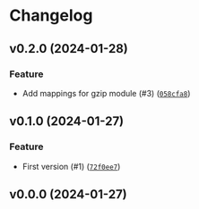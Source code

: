 # Changelog

## v0.2.0 (2024-01-28)

### Feature

- Add mappings for gzip module (#3) ([`058cfa8`](https://github.com/bdraco/zlib-fast/commit/058cfa8b7f75fea0ef3f98faef1a9d6a469eae72))

## v0.1.0 (2024-01-27)

### Feature

- First version (#1) ([`72f0ee7`](https://github.com/bdraco/zlib-fast/commit/72f0ee70df6bbd976aff1971f5ddbb0fae2924a9))

## v0.0.0 (2024-01-27)
